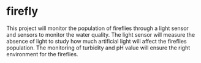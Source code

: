 # firefly
This project will monitor the population of fireflies through a light sensor and sensors to monitor the water quality. The light sensor will measure the absence of light to study how much artificial light will affect the fireflies population. The monitoring of turbidity and pH value will ensure the right environment for the fireflies.
